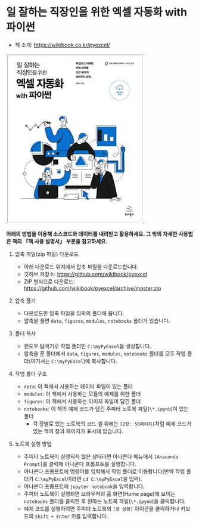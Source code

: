 # 일 잘하는 직장인을 위한 엑셀 자동화 with 파이썬

- 책 소개: https://wikibook.co.kr/pyexcel/

![book_cover_image](/book_cover_image.png)

**아래의 방법을 이용해 소스코드와 데이터를 내려받고 활용하세요. 그 밖의 자세한 사용법은 책의 『책 사용 설명서』 부분을 참고하세요.**

1. 압축 파일(zip 파일) 다운로드
    - 아래 다운로드 위치에서 압축 파일을 다운로드합니다.
    - 깃허브 저장소: https://github.com/wikibook/pyexcel
    - ZIP 형식으로 다운로드: https://github.com/wikibook/pyexcel/archive/master.zip

2. 압축 풀기
    - 다운로드한 압축 파일을 임의의 폴더에 풉니다.
    - 압축을 풀면 `data`, `figures`, `modules`, `notebooks` 폴더가 있습니다.

3. 폴더 복사
    - 윈도우 탐색기로 작업 폴더인 `C:\myPyExcel`을 생성합니다.
    - 압축을 푼 폴더에서 `data`, `figures`, `modules`, `notebooks` 폴더를 모두 작업 폴더(여기서는 `C:\myPyExcel`)에 복사합니다.

4. 작업 폴더 구조
    - `data`: 이 책에서 사용하는 데이터 파일이 있는 폴더
    - `modules`: 이 책에서 사용하는 모듈의 예제를 위한 폴더
    - `figures`: 이 책에서 사용하는 이미지 파일이 담긴  폴더
    - `notebooks`: 이 책의 예제 코드가 담긴 주피터 노트북 파일(`\*.ipynb`)이 있는 폴더
        - 각 장별로 있는 노트북의 코드 셀 위에는 `[2장: 50페이지]`처럼 예제 코드가 있는 책의 장과 페이지가 표시돼 있습니다.

5. 노트북 실행 방법
    - 주피터 노트북이 실행되지 않은 상태라면 아나콘다 메뉴에서 `[Anaconda Prompt]`를 클릭해 아나콘다 프롬프트를 실행합니다.
    - 아나콘다 프롬프트에 명령어를 입력해서 작업 폴더로 이동합니다(만약 작업 폴더가 `C:\myPyExcel`이라면 `cd C:\myPyExcel`을 입력).
    - 아나콘다 프롬프트에 `jupyter notebook`을 입력합니다.
    - 주피터 노트북이 실행되면 브라우저의 홈 화면(Home page)에 보이는 `notebooks` 폴더를 클릭한 후 원하는 노트북 파일(`\*.ipynb`)을 클릭합니다.
    - 예제 코드를 실행하려면 주피터 노트북의 `[셀 실행]` 아이콘을 클릭하거나 키보드의 `Shift + Enter` 키를 입력합니다. 
